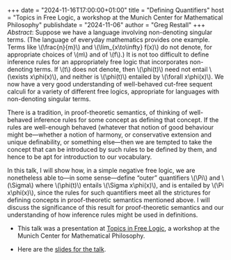+++
date = "2024-11-16T17:00:00+01:00"
title = "Defining Quantifiers"
host = "Topics in Free Logic, a workshop at the Munich Center for Mathematical Philosophy"
publishdate = "2024-11-06"
author = "Greg Restall"
+++
*Abstract*: 
Suppose we have a language involving non-denoting singular terms.
(The language of everyday mathematics provides one example. Terms
like \\(\frac{n}{m}\\) and \\(\lim_{x\to\infty} f(x)\\) do not denote, for
appropriate choices of \\(m\\) and of \\(f\\).) It is not too difficult to
define inference rules for an appropriately free logic that incorporates
non-denoting terms. If \\(t\\) does not denote, then \\(\phi(t)\\) need not
entail \\(\exists x\phi(x)\\), and neither is \\(\phi(t)\\) entailed by
\\(\forall x\phi(x)\\).  We now have a very good understanding of well-behaved
cut-free sequent calculi for a variety of different free logics, appropriate
for languages with non-denoting singular terms. 

There is a tradition, in proof-theoretic semantics, of thinking of well-behaved
inference rules for some concept as defining that concept.  If the rules are
well-enough behaved (whatever that notion of good behaviour might be—whether a
notion of harmony, or conservative extension and unique definability, or
something else—then we are tempted to take the concept that can be introduced
by such rules to be defined by them, and hence to be apt for introduction to
our vocabulary.  

In this talk, I will show how, in a simple negative free logic, we are
nonetheless able to—in some sense—define “outer” quantifiers \\(\Pi\\) and \\(\Sigma\\)
where \\(\phi(t)\\) entails \\(\Sigma x\phi(x)\\), and is entailed by \\(\Pi x\phi(x)\\), 
since the rules for such quantifiers meet all the strictures for defining
concepts in proof-theoretic semantics mentioned above. I will discuss the
significance of this result for proof-theoretic semantics and our understanding
of how inference rules might be used in definitions.

* This talk was a presentation at [Topics in Free
  Logic](https://www.mcmp.philosophie.uni-muenchen.de/events_this-_week/free_logic/index.html),
  a workshop at the Munich Center for Mathematical Philosophy.

* Here are the [slides for the talk](/slides/defining-quantifiers-mcmp.pdf).


